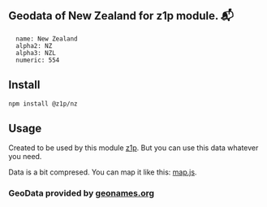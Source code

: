 
## Geodata of New Zealand for z1p module. :mailbox_with_mail:

```
  name: New Zealand
  alpha2: NZ
  alpha3: NZL
  numeric: 554
```

## Install

```
npm install @z1p/nz
```

## Usage

Created to be used by this module [z1p](https://github.com/vzhufk/z1p).
But you can use this data whatever you need.

Data is a bit compresed. You can map it like this: [map.js](https://github.com/vzhufk/z1p/blob/master/src/map.js).

### GeoData provided by **[geonames.org](http://www.geonames.org/)**
